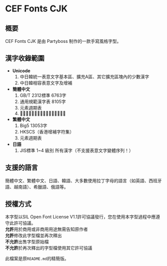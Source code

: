 # CEF Fonts CJK  
## 概要  
CEF Fonts CJK 是由 Partyboss 制作的一款手寫風格字型。  
  
## 漢字收錄範圍  
- **Unicode**
  1. 中日韓統一表意文字基本區、擴充A區、其它擴充區塊內的少數漢字  
  2. 中日韓相容表意文字及增補  
- **簡體中文**  
  1. GB/T 2312標準 6763字  
  2. 通用規範漢字表 8105字  
  3. 元素週期表  
  4. 𪠽、𬌗等其它針對特殊領域的少數字  
- **繁體中文**  
  1. Big5 13053字  
  2. HKSCS（香港增補字符集）  
  3. 元素週期表  
- **日語**  
  1. JIS標準 1~4 級別 所有漢字（不支援表意文字變體序列！）
  
## 支援的語言  
簡體中文、繁體中文、日語、韓語、大多數使用拉丁字母的語言（如英語、西班牙語、越南語）、希臘語、俄語等。  
  
## 授權方式  
本字型以SIL Open Font License V1.1許可協議發行，您在使用本字型過程中應遵守此許可協議。  
**允許**用於商用或非商用用途無需告知原作者  
**允許**修改此字型檔並再次釋出  
**不允許**出售字型原始檔  
**不允許**於再次釋出的字型檔使用其它許可協議  

此檔案是原`README.md`的精簡版。
